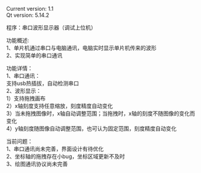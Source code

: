 Current version: 1.1  
Qt version: 5.14.2    

程序：串口波形显示器（调试上位机）  

功能概述:   
  1、单片机通过串口与电脑通讯，电脑实时显示单片机传来的波形     
  2、实现简单的串口通讯   
 
功能详情：  
1、串口通讯：  
支持usb热插拔，自动检测串口  
2、波形显示：  
1）支持拖拽画布  
2）x轴刻度支持任意缩放，刻度精度自动变化  
3）当未拖拽图像时，x轴自动调整范围；当拖拽时，x轴的刻度不随图像的变化而变化  
4）y轴刻度随图像自动调整范围，也可认为固定范围，刻度精度自动变化  

当前问题：   
1、串口通讯尚未完善，界面设计有待优化  
2、坐标轴的拖拽存在小bug，坐标区域更新不及时  
3、绘图通讯协议尚未完善  

  
    
